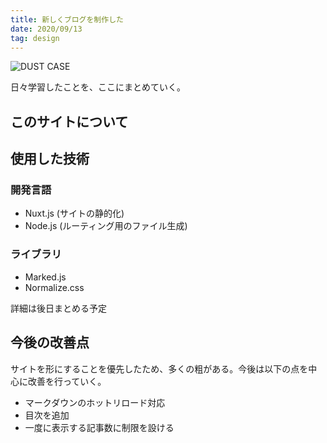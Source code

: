 ```yaml
---
title: 新しくブログを制作した
date: 2020/09/13
tag: design
---
```


![DUST CASE](@/content/blog/about_site/eye-catch.png)

日々学習したことを、ここにまとめていく。

## このサイトについて

## 使用した技術

### 開発言語

- Nuxt.js (サイトの静的化)
- Node.js (ルーティング用のファイル生成)

### ライブラリ

- Marked.js
- Normalize.css

詳細は後日まとめる予定

## 今後の改善点

サイトを形にすることを優先したため、多くの粗がある。今後は以下の点を中心に改善を行っていく。

- マークダウンのホットリロード対応
- 目次を追加
- 一度に表示する記事数に制限を設ける
